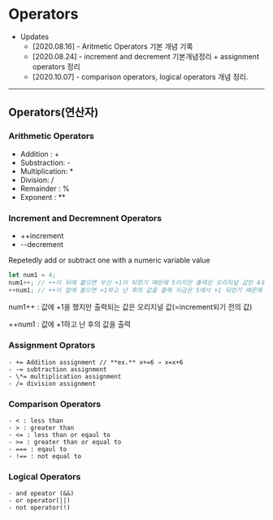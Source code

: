 # Operators

- Updates
  - [2020.08.16] - Aritmetic Operators 기본 개념 기록
  - [2020.08.24] - increment and decrement 기본개념정리 + assignment operators 정리
  - [2020.10.07] - comparison operators, logical operators 개념 정리.

---

## Operators(연산자)

### Arithmetic Operators

- Addition : +
- Substraction: -
- Multiplication: \*
- Division: /
- Remainder : %
- Exponent : \*\*

### Increment and Decremnent Operators

- ++increment
- --decrement

Repetedly add or subtract one with a numeric variable value

```javascript
let num1 = 4;
num1++; // ++이 뒤에 붙으면 우선 +1이 되었기 때문에 5이지만 출력은 오리지널 값인 4로 출력됨
++num1; // ++이 앞에 붙으면 +1하고 난 후의 값을 출력 지금은 5에서 +1 되었기 때문에 6
```

num1++ : 값에 +1을 했지만 출력되는 값은 오리지널 값(=increment되기 전의 값)

++num1 : 값에 +1하고 난 후의 값을 출력

### Assignment Oprators

```
- += Addition assignment // **ex.** x+=6 ⇒ x=x+6
- -= subtraction assignment
- \*= multiplication assignment
- /= division assignment
```

### Comparison Operators

```
- < : less than
- > : greater than
- <= : less than or eqaul to
- >= : greater than or equal to
- === : eqaul to
- !== : not equal to
```

### Logical Operators

```
- and opeator (&&)
- or operator(||)
- not operator(!)
```
